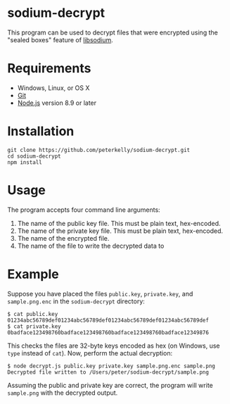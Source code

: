 # sodium-decrypt

This program can be used to decrypt files that were encrypted using the "sealed boxes" feature of [libsodium](https://download.libsodium.org/doc/).

# Requirements

- Windows, Linux, or OS X
- [Git](https://git-scm.com/downloads)
- [Node.js](https://nodejs.org) version 8.9 or later

# Installation

    git clone https://github.com/peterkelly/sodium-decrypt.git
    cd sodium-decrypt
    npm install

# Usage

The program accepts four command line arguments:

1. The name of the public key file. This must be plain text, hex-encoded.
2. The name of the private key file. This must be plain text, hex-encoded.
3. The name of the encrypted file.
4. The name of the file to write the decrypted data to

# Example

Suppose you have placed the files `public.key`, `private.key`, and `sample.png.enc` in the `sodium-decrypt` directory:

    $ cat public.key
    01234abc56789def01234abc56789def01234abc56789def01234abc56789def
    $ cat private.key
    0badface123498760badface123498760badface123498760badface12349876

This checks the files are 32-byte keys encoded as hex (on Windows, use `type` instead of `cat`). Now, perform the actual decryption:

    $ node decrypt.js public.key private.key sample.png.enc sample.png
    Decrypted file written to /Users/peter/sodium-decrypt/sample.png

Assuming the public and private key are correct, the program will write `sample.png` with the decrypted output.
